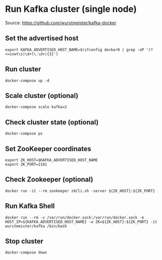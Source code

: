 # Run Kafka cluster (single node)

Source: https://github.com/wurstmeister/kafka-docker

## Set the advertised host
`export KAFKA_ADVERTISED_HOST_NAME=$(ifconfig docker0 | grep -oP '(?<=inet\s)\d+(\.\d+){3}')`

## Run cluster
`docker-compose up -d`

## Scale cluster (optional)
`docker-compose scale kafka=2`

## Check cluster state (optional)
`docker-compose ps`

## Set ZooKeeper coordinates
```
export ZK_HOST=$KAFKA_ADVERTISED_HOST_NAME
export ZK_PORT=2181
```

## Check Zookeeper (optional)
`docker run -it --rm zookeeper zkCli.sh -server ${ZK_HOST}:${ZK_PORT}`

## Run Kafka Shell
`docker run --rm -v /var/run/docker.sock:/var/run/docker.sock -e HOST_IP=${KAFKA_ADVERTISED_HOST_NAME} -e ZK=${ZK_HOST}:${ZK_PORT} -it wurstmeister/kafka /bin/bash`

## Stop cluster
`docker-compose down`

